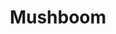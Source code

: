 ---
id: 02371d2c-3d29-409f-8d55-bcffa166cf61
blueprint: monsters_pets
title: Mushboom
monster_type: plant
monster_locations:
  - 45401104-03f6-4dcd-8543-373ed020605d
  - b98bee9c-556e-4876-99d3-d13226edf59d
egg_locations:
  - c9bb2a06-79b3-4a19-a148-0180abb7ebde
  - d788eaf2-761b-4e4a-b17f-035e9670b950
syncro_effect: Sleep
sell_price: '40'
slug: mushboom
monster_drops:
  1: 'Exp + Lucre'
  2: 'Exp + Lucre'
  3: 'Poison Powder'
  4: 'Sleepy Powder'
  5: 'Paralysis Powder'
  6: 'Cielmerloin'
  7: 'Cielmerloin'
  8: 'Cielmerloin'
pet_stats:
  Pow: '4'
  Skl: '4'
  Def: '3'
  Mgc: '3'
  HP: '7'
  Spr: '4'
  Chm: '3'
  Lck: '5'
---